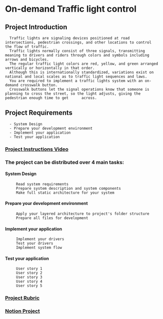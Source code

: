 # On-demand Traffic light control
   
   ## Project Introduction
      Traffic lights are signaling devices positioned at road intersections, pedestrian crossings, and other locations to control the flow of traffic.
      Traffic lights normally consist of three signals, transmitting meaning to drivers and riders through colors and symbols including arrows and bicycles.
      The regular traffic light colors are red, yellow, and green arranged vertically or horizontally in that order.
      Although this is internationally standardized, variations exist on national and local scales as to traffic light sequences and laws.
      You are required to implement a traffic lights system with an on-demand crosswalk button.
      Crosswalk buttons let the signal operations know that someone is planning to cross the street, so the light adjusts, giving the pedestrian enough time to get      across.

   ## Project Requirements
      - System Design
      - Prepare your development environment
      - Implement your application
      - Test your application

### [Project Instructions Video](https://drive.google.com/file/d/13d9QV_v_AAngyaQ9Q0BfMupSvoLJe8bt/view?usp=sharing)

 ### The project can be distributed over 4 main tasks:
         
   #### System Design
         Read system requirements
         Prepare system description and system components
         Make full static architecture for your system                 
   #### Prepare your development environment
         Apply your layered architecture to project's folder structure
         Prepare all files for development
   #### Implement your application
         Implement your drivers
         Test your drivers
         Implement system flow
   #### Test your application
         User story 1
         User story 2
         User story 3
         User story 4
         User story 5

### [Project Rubric](https://drive.google.com/file/d/1sfje2hQYeAuHSwcQzjixZlpyv2Zo1lkT/view?usp=sharing)
### [Notion Project](https://www.notion.so/FWD-e0d6e4ee4304402aafd0621a65742a31)









